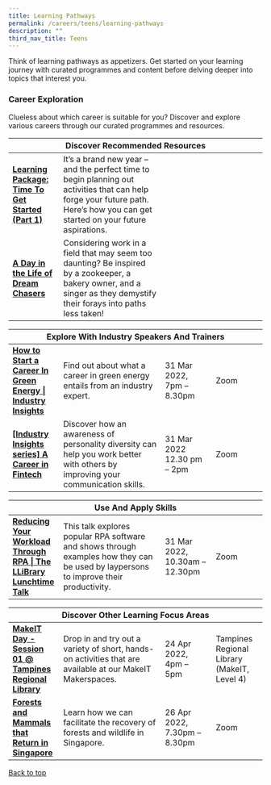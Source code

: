 ```yaml
---
title: Learning Pathways
permalink: /careers/teens/learning-pathways
description: ""
third_nav_title: Teens
---
```

Think of learning pathways as appetizers. Get started on your learning journey with curated programmes and content before delving deeper into topics that interest you.

<h3><b>Career Exploration</b></h3>
Clueless about which career is suitable for you? Discover and explore various careers through our curated programmes and resources.

<div class="horizontal-scroll margin--bottom--lg">
  <table class="generic-table">
    <thead>
      <tr>
        <th class="is-uppercase has-weight-normal" colspan="4">Discover Recommended Resources</th>
      </tr>
    </thead>
    <tbody>
      <tr>
        <td style="width: 20%;"><a target="_blank" href="/careers/teens/content"><b>Learning Package: Time To Get Started (Part 1)</b></a></td>
        <td style="width: 40%;">It’s a brand new year – and the perfect time to begin planning out activities that can help forge your future path. Here’s how you can get started on your future aspirations.</td>
        <td style="width: 20%;"></td>
        <td style="width: 20%;"></td>
      </tr>
      <tr>
        <td><a target="_blank" href="/careers/teens/content"><b>A Day in the Life of Dream Chasers</b></a></td>
        <td>Considering work in a field that may seem too daunting? Be inspired by a zookeeper, a bakery owner, and a singer as they demystify their forays into paths less taken!</td>
        <td></td>
        <td></td>
      </tr>
    </tbody>
  </table>
</div>

<div class="horizontal-scroll margin--bottom--lg">
  <table class="generic-table">
    <thead>
      <tr>
        <th class="is-uppercase has-weight-normal" colspan="4">Explore With Industry Speakers And Trainers</th>
      </tr>
    </thead>
    <tbody>
      <tr>
        <td style="width: 20%;"><a target="_blank" href="https://www.eventbrite.sg/e/how-to-start-a-career-in-green-energy-industry-insights-registration-277268947887?aff=ebdsoporgprofile"><b>How to Start a Career In Green Energy | Industry Insights</b></a></td>
        <td style="width: 40%;">Find out about what a career in green energy entails from an industry expert. </td>
        <td style="width: 20%;">31 Mar 2022,<br>7pm –  8.30pm</td>
        <td style="width: 20%;">Zoom</td>
      </tr>
      <tr>
        <td style="width: 20%;"><a target="_blank" href="https://www.eventbrite.sg/e/personality-awareness-communication-the-llibrary-lunchtime-talk-registration-293578550347?aff=ebdsoporgprofile"><b>[Industry Insights series] A Career in Fintech</b></td>
        <td> Discover how an awareness of personality diversity can help you work better with others by improving your communication skills.</td>
        <td>31 Mar 2022<br>12.30 pm – 2pm</td>
        <td>Zoom</td>
      </tr>
    </tbody>
  </table>
</div>

<div class="horizontal-scroll margin--bottom--lg">
  <table class="generic-table">
    <thead>
      <tr>
        <th class="is-uppercase has-weight-normal" colspan="4">Use And Apply Skills</th>
      </tr>
    </thead>
    <tbody>
      <tr>
        <td style="width: 20%;"><a target="_blank" href="https://www.eventbrite.sg/e/reducing-your-workload-through-rpa-the-llibrary-lunchtime-talk-registration-264000341127?aff=odcleoeventsincollection"><b>Reducing Your Workload Through RPA | The LLiBrary Lunchtime Talk</b></a></td>
        <td style="width: 40%;">This talk explores popular RPA software and shows through examples how they can be used by laypersons to improve their productivity.</td>
        <td style="width: 20%;">31 Mar 2022,<br>10.30am – 12.30pm</td>
        <td style="width: 20%;">Zoom</td>
      </tr>
    </tbody>
  </table>
</div>
<div class="horizontal-scroll margin--bottom--lg">
  <table class="generic-table">
    <thead>
      <tr>
        <th class="is-uppercase has-weight-normal" colspan="4">Discover Other Learning Focus Areas</th>
      </tr>
    </thead>
    <tbody>
<tr>
<td style="width: 20%;"><a  target="_blank" href="https://www.eventbrite.sg/e/makeit-day-session-01-tampines-regional-library-registration-272528418837?aff=ebdsoporgprofile">
	<b> MakeIT Day - Session 01 @ Tampines Regional Library </b></a></td>
        <td style="width: 40%;"> 
Drop in and try out a variety of short, hands-on activities that are available at our MakeIT Makerspaces.</td>
        <td style="width: 20%;"> 24 Apr 2022,<br>4pm – 5pm</td>
        <td style="width: 20%;"> Tampines Regional Library (MakeIT, Level 4)</td>
      </tr>
      <tr>
        <td><a target="_blank" href="https://www.eventbrite.sg/e/forests-and-mammals-that-return-in-singapore-tickets-289017006647?aff=ebdsoporgprofile"><b> Forests and Mammals that Return in Singapore </b></a></td>
        <td> Learn how we can facilitate the recovery of forests and wildlife in Singapore.
</td>
        <td> 26 Apr 2022,<br>7.30pm – 8.30pm</td>
        <td> Zoom</td>
      </tr>
    </tbody>
  </table>
</div>

<p class="has-text-right margin--top--xl"><a href="#main-content">Back to top</a></p>